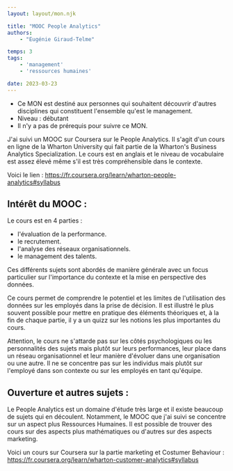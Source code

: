 ```yaml
---
layout: layout/mon.njk

title: "MOOC People Analytics"
authors:
    - "Eugénie Giraud-Telme"

temps: 3
tags: 
    - 'management'
    - 'ressources humaines'

date: 2023-03-23
---
```

<!-- Début Résumé -->
- Ce MON est destiné aux personnes qui souhaitent découvrir d'autres disciplines qui constituent l'ensemble qu'est le management.
- Niveau : débutant
- Il n'y a pas de prérequis pour suivre ce MON.
<!-- fin Résumé -->

J'ai suivi un MOOC sur Coursera sur le People Analytics. Il s'agit d'un cours en ligne de la Wharton University qui fait partie de la Wharton's Business Analytics Specialization. Le cours est en anglais et le niveau de vocabulaire est assez élevé même s'il est très compréhensible dans le contexte.

Voici le lien : https://fr.coursera.org/learn/wharton-people-analytics#syllabus

## Intérêt du MOOC :

Le cours est en 4 parties :
- l'évaluation de la performance.
- le recrutement.
- l'analyse des réseaux organisationnels.
- le management des talents.

Ces différents sujets sont abordés de manière générale avec un focus particulier sur l'importance du contexte et la mise en perspective des données.

Ce cours permet de comprendre le potentiel et les limites de l'utilisation des données sur les employés dans la prise de décision. Il est illustré le plus souvent possible pour mettre en pratique des éléments théoriques et, à la fin de chaque partie, il y a un quizz sur les notions les plus importantes du cours.

Attention, le cours ne s'attarde pas sur les côtés psychologiques ou les personnalités des sujets mais plutôt sur leurs performances, leur place dans un réseau organisationnel et leur manière d'évoluer dans une organisation ou une autre. Il ne se concentre pas sur les individus mais plutôt sur l'employé dans son contexte ou sur les employés en tant qu'équipe.

## Ouverture et autres sujets :

Le People Analytics est un domaine d'étude très large et il existe beaucoup de sujets qui en découlent. Notamment, le MOOC que j'ai suivi se concentre sur un aspect plus Ressources Humaines. Il est possible de trouver des cours sur des aspects plus mathématiques ou d'autres sur des aspects marketing.

Voici un cours sur Coursera sur la partie marketing et Costumer Behaviour : https://fr.coursera.org/learn/wharton-customer-analytics#syllabus